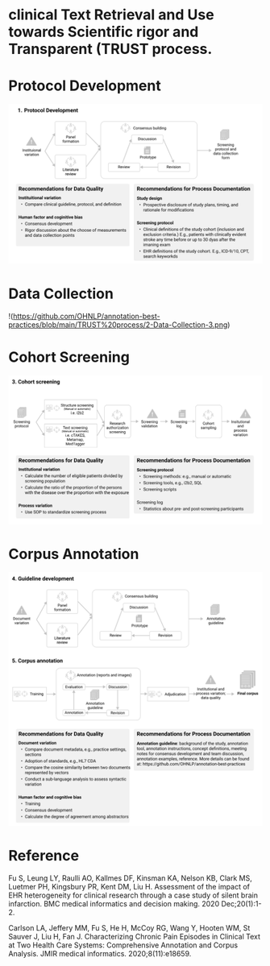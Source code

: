 # clinical Text Retrieval and Use towards Scientific rigor and Transparent (TRUST process.


# Protocol Development
![](https://github.com/OHNLP/annotation-best-practices/blob/main/TRUST%20process/1-Protocol-Development-3.png)

# Data Collection
!(https://github.com/OHNLP/annotation-best-practices/blob/main/TRUST%20process/2-Data-Collection-3.png)

# Cohort Screening
![alt text](https://github.com/OHNLP/annotation-best-practices/blob/main/TRUST%20process/3.-Cohort-screening-2.png)

# Corpus Annotation
![alt text](https://github.com/OHNLP/annotation-best-practices/blob/main/TRUST%20process/5.-Corpus-annotation.png)


# Reference
Fu S, Leung LY, Raulli AO, Kallmes DF, Kinsman KA, Nelson KB, Clark MS, Luetmer PH, Kingsbury PR, Kent DM, Liu H. Assessment of the impact of EHR heterogeneity for clinical research through a case study of silent brain infarction. BMC medical informatics and decision making. 2020 Dec;20(1):1-2.

Carlson LA, Jeffery MM, Fu S, He H, McCoy RG, Wang Y, Hooten WM, St Sauver J, Liu H, Fan J. Characterizing Chronic Pain Episodes in Clinical Text at Two Health Care Systems: Comprehensive Annotation and Corpus Analysis. JMIR medical informatics. 2020;8(11):e18659.

